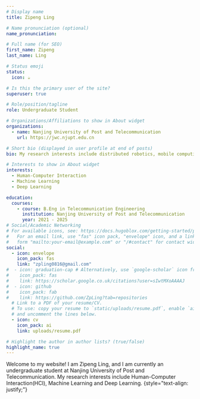 ```yaml
---
# Display name
title: Zipeng Ling

# Name pronunciation (optional)
name_pronunciation:

# Full name (for SEO)
first_name: Zipeng
last_name: Ling

# Status emoji
status:
  icon: ☕️

# Is this the primary user of the site?
superuser: true

# Role/position/tagline
role: Undergraduate Student

# Organizations/Affiliations to show in About widget
organizations:
  - name: Nanjing University of Post and Telecommunication
    url: https://jwc.njupt.edu.cn

# Short bio (displayed in user profile at end of posts)
bio: My research interests include distributed robotics, mobile computing and programmable matter.

# Interests to show in About widget
interests:
  - Human-Computer Interaction
  - Machine Learning
  - Deep Learning

education:
  courses:
    - course: B.Eng in Telecommunication Engineering
      institution: Nanjing University of Post and Telecommunication
      year: 2021 - 2025
# Social/Academic Networking
# For available icons, see: https://docs.hugoblox.com/getting-started/page-builder/#icons
#   For an email link, use "fas" icon pack, "envelope" icon, and a link in the
#   form "mailto:your-email@example.com" or "/#contact" for contact widget.
social:
  - icon: envelope
    icon_pack: fas
    link: "zpling0816@gmail.com"
#  - icon: graduation-cap # Alternatively, use `google-scholar` icon from `ai` icon pack
#    icon_pack: fas
#    link: https://scholar.google.co.uk/citations?user=sIwtMXoAAAAJ
#  - icon: github
#    icon_pack: fab
#    link: https://github.com/ZpLing?tab=repositories
  # Link to a PDF of your resume/CV.
  # To use: copy your resume to `static/uploads/resume.pdf`, enable `ai` icons in `params.yaml`,
  # and uncomment the lines below.
  - icon: cv
    icon_pack: ai
    link: uploads/resume.pdf

# Highlight the author in author lists? (true/false)
highlight_name: true
---
```


Welcome to my website! I am Zipeng Ling, and I am currently an undergraduate student at Nanjing University of Post and Telecommunication. My research interests include Human-Computer Interaction(HCI), Machine Learning and Deep Learning. 
{style="text-align: justify;"}
